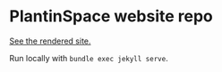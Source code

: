 # PlantinSpace website repo

[See the rendered site.](https://planting.space)

Run locally with `bundle exec jekyll serve`.
